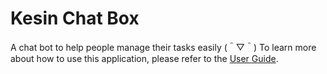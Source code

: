 # Kesin Chat Box

A chat bot to help people manage their tasks easily (＾▽＾)
To learn more about how to use this application, please refer to the [User Guide](https://itskesin.github.io/duke/).
